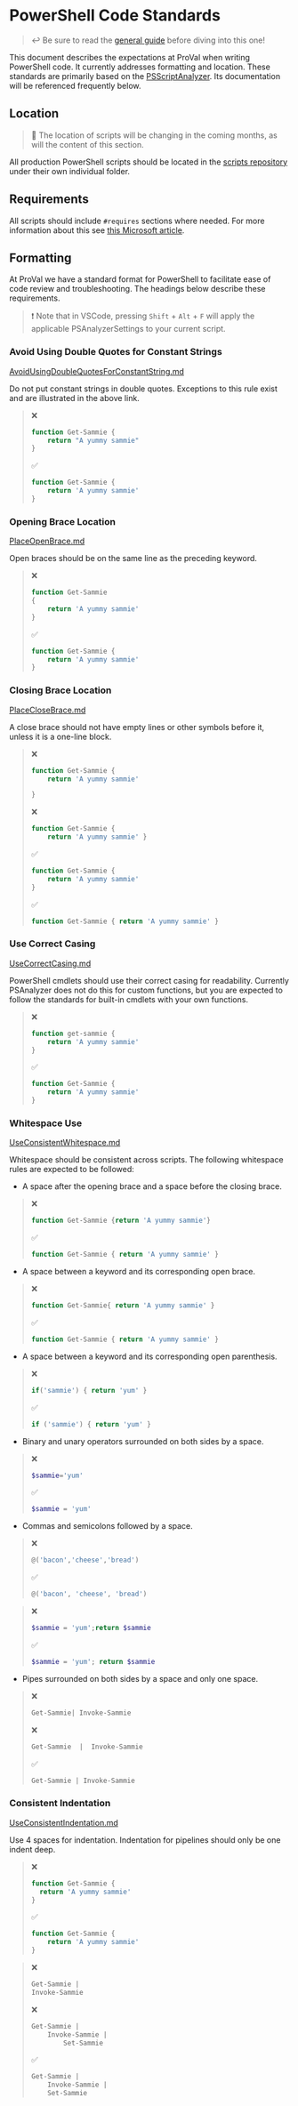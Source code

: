 # PowerShell Code Standards

> ↩️ Be sure to read the [general guide](../CODE.md) before diving into this one!

This document describes the expectations at ProVal when writing PowerShell code. It currently addresses formatting and location. These standards are primarily based on the [PSScriptAnalyzer](https://github.com/PowerShell/PSScriptAnalyzer). Its documentation will be referenced frequently below.

## Location
> 🚧 The location of scripts will be changing in the coming months, as will the content of this section.

All production PowerShell scripts should be located in the [scripts repository](https://github.com/ProVal-Tech/scripts) under their own individual folder.

## Requirements
All scripts should include `#requires` sections where needed. For more information about this see [this Microsoft article](https://learn.microsoft.com/en-us/previous-versions/powershell/module/microsoft.powershell.core/about/about_requires?view=powershell-7.1).

## Formatting
At ProVal we have a standard format for PowerShell to facilitate ease of code review and troubleshooting. The headings below describe these requirements.

>❗ Note that in VSCode, pressing `Shift` + `Alt` + `F` will apply the applicable PSAnalyzerSettings to your current script.

### Avoid Using Double Quotes for Constant Strings
[AvoidUsingDoubleQuotesForConstantString.md](https://github.com/PowerShell/PSScriptAnalyzer/blob/master/docs/Rules/AvoidUsingDoubleQuotesForConstantString.md)

Do not put constant strings in double quotes. Exceptions to this rule exist and are illustrated in the above link.
> ❌
> ```powershell
> function Get-Sammie {
>     return "A yummy sammie"
> }
> ```
> 
> ✅
> ```powershell 
> function Get-Sammie {
>     return 'A yummy sammie'
> }
> ```

### Opening Brace Location
[PlaceOpenBrace.md](https://github.com/PowerShell/PSScriptAnalyzer/blob/master/docs/Rules/PlaceOpenBrace.md)

Open braces should be on the same line as the preceding keyword.

> ❌
> ```powershell
> function Get-Sammie
> {
>     return 'A yummy sammie'
> }
> ```
> 
> ✅
> ```powershell 
> function Get-Sammie {
>     return 'A yummy sammie'
> }
> ```

### Closing Brace Location
[PlaceCloseBrace.md](https://github.com/PowerShell/PSScriptAnalyzer/blob/master/docs/Rules/PlaceCloseBrace.md)

A close brace should not have empty lines or other symbols before it, unless it is a one-line block.

> ❌
> ```powershell
> function Get-Sammie {
>     return 'A yummy sammie'
> 
> }
> ```
> ❌
> 
> ```powershell
> function Get-Sammie {
>     return 'A yummy sammie' }
> ```
> 
> ✅
> 
> ```powershell
> function Get-Sammie {
>     return 'A yummy sammie'
> }
> ```
> 
> ✅
> 
> ```powershell
> function Get-Sammie { return 'A yummy sammie' }
> ```

### Use Correct Casing
[UseCorrectCasing.md](https://github.com/PowerShell/PSScriptAnalyzer/blob/master/docs/Rules/UseCorrectCasing.md)

PowerShell cmdlets should use their correct casing for readability. Currently PSAnalyzer does not do this for custom functions, but you are expected to follow the standards for built-in cmdlets with your own functions.

> ❌
> 
> ```powershell
> function get-sammie {
>     return 'A yummy sammie'
> }
> ```
> 
> ✅
> 
> ```powershell
> function Get-Sammie {
>     return 'A yummy sammie'
> }
> ```

### Whitespace Use

[UseConsistentWhitespace.md](https://github.com/PowerShell/PSScriptAnalyzer/blob/master/docs/Rules/UseConsistentWhitespace.md)

Whitespace should be consistent across scripts. The following whitespace rules are expected to be followed:

-  A space after the opening brace and a space before the closing brace.
> ❌
> ```powershell
> function Get-Sammie {return 'A yummy sammie'}
> ```
> ✅
> ```powershell
> function Get-Sammie { return 'A yummy sammie' }
> ```

-  A space between a keyword and its corresponding open brace. 
> ❌
> ```powershell
> function Get-Sammie{ return 'A yummy sammie' }
> ```
> ✅
> ```powershell
> function Get-Sammie { return 'A yummy sammie' }
> ```

-  A space between a keyword and its corresponding open parenthesis.
> ❌
> ```powershell
> if('sammie') { return 'yum' }
> ```
> ✅
> ```powershell
> if ('sammie') { return 'yum' }
> ```

-  Binary and unary operators surrounded on both sides by a space.
> ❌
> ```powershell
> $sammie='yum'
> ```
> ✅
> ```powershell
> $sammie = 'yum'
> ```

-  Commas and semicolons followed by a space.
> ❌
> ```powershell
> @('bacon','cheese','bread')
> ```
> ✅
> ```powershell
> @('bacon', 'cheese', 'bread')

> ❌
> ```powershell
> $sammie = 'yum';return $sammie
> ```
> ✅
> ```powershell
> $sammie = 'yum'; return $sammie
> ```

- Pipes surrounded on both sides by a space and only one space.
> ❌
> ```powershell
> Get-Sammie| Invoke-Sammie
> ```
> ❌
> ```powershell
> Get-Sammie  |  Invoke-Sammie
> ```
> ✅
> ```powershell
> Get-Sammie | Invoke-Sammie
> ```

### Consistent Indentation
[UseConsistentIndentation.md](https://github.com/PowerShell/PSScriptAnalyzer/blob/master/docs/Rules/UseConsistentIndentation.md)

Use 4 spaces for indentation. Indentation for pipelines should only be one indent deep.

> ❌
> ```powershell
> function Get-Sammie {
>   return 'A yummy sammie'
> }
> ```
> 
> ✅
> ```powershell
> function Get-Sammie {
>     return 'A yummy sammie'
> }
> ```

> ❌
> ```powershell
> Get-Sammie |
> Invoke-Sammie
> ```
> 
> ❌
> ```powershell
> Get-Sammie |
>     Invoke-Sammie |
>         Set-Sammie
> ```
> 
> ✅
> ```powershell
> Get-Sammie |
>     Invoke-Sammie |
>     Set-Sammie
> ```